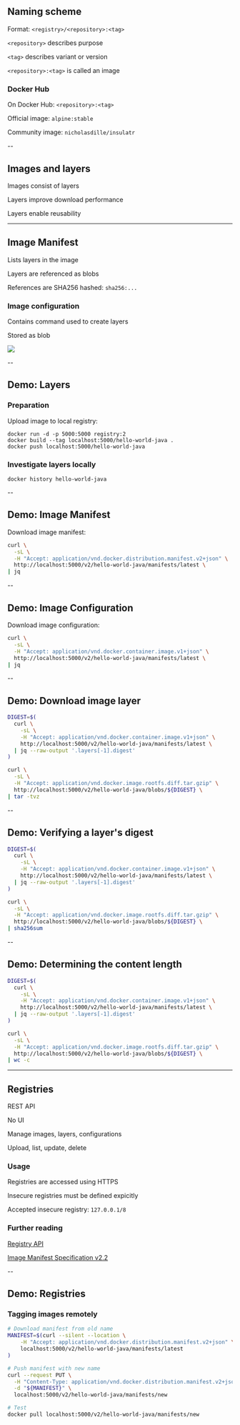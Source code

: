 ## Naming scheme

Format: `<registry>/<repository>:<tag>`

`<repository>` describes purpose

`<tag>` describes variant or version

`<repository>:<tag>` is called an image

### Docker Hub

On Docker Hub: `<repository>:<tag>`

Official image: `alpine:stable`

Community image: `nicholasdille/insulatr`

--

## Images and layers

Images consist of layers

Layers improve download performance

Layers enable reusability

---

## Image Manifest

Lists layers in the image

Layers are referenced as blobs

References are SHA256 hashed: `sha256:...`

### Image configuration

Contains command used to create layers

Stored as blob

![](020_advanced/030_layers/image.svg) <!-- .element: style="display: block; margin-left: auto; margin-right: auto;" -->

--

## Demo: Layers

### Preparation

Upload image to local registry:

```
docker run -d -p 5000:5000 registry:2
docker build --tag localhost:5000/hello-world-java .
docker push localhost:5000/hello-world-java
```

### Investigate layers locally

```
docker history hello-world-java
```

--

## Demo: Image Manifest

Download image manifest:

```bash
curl \
  -sL \
  -H "Accept: application/vnd.docker.distribution.manifest.v2+json" \
  http://localhost:5000/v2/hello-world-java/manifests/latest \
| jq
```

--

## Demo: Image Configuration

Download image configuration:

```bash
curl \
  -sL \
  -H "Accept: application/vnd.docker.container.image.v1+json" \
  http://localhost:5000/v2/hello-world-java/manifests/latest \
| jq
```

--

## Demo: Download image layer

```bash
DIGEST=$(
  curl \
    -sL \
    -H "Accept: application/vnd.docker.container.image.v1+json" \
    http://localhost:5000/v2/hello-world-java/manifests/latest \
  | jq --raw-output '.layers[-1].digest'
)

curl \
  -sL \
  -H "Accept: application/vnd.docker.image.rootfs.diff.tar.gzip" \
  http://localhost:5000/v2/hello-world-java/blobs/${DIGEST} \
| tar -tvz
```

--

## Demo: Verifying a layer's digest

```bash
DIGEST=$(
  curl \
    -sL \
    -H "Accept: application/vnd.docker.container.image.v1+json" \
    http://localhost:5000/v2/hello-world-java/manifests/latest \
  | jq --raw-output '.layers[-1].digest'
)

curl \
  -sL \
  -H "Accept: application/vnd.docker.image.rootfs.diff.tar.gzip" \
  http://localhost:5000/v2/hello-world-java/blobs/${DIGEST} \
| sha256sum
```

--

## Demo: Determining the content length

```bash
DIGEST=$(
  curl \
    -sL \
    -H "Accept: application/vnd.docker.container.image.v1+json" \
    http://localhost:5000/v2/hello-world-java/manifests/latest \
  | jq --raw-output '.layers[-1].digest'
)

curl \
  -sL \
  -H "Accept: application/vnd.docker.image.rootfs.diff.tar.gzip" \
  http://localhost:5000/v2/hello-world-java/blobs/${DIGEST} \
| wc -c
```

---

## Registries

REST API

No UI

Manage images, layers, configurations

Upload, list, update, delete

### Usage

Registries are accessed using HTTPS

Insecure registries must be defined expicitly

Accepted insecure registry: `127.0.0.1/8`

### Further reading

[Registry API](https://docs.docker.com/registry/spec/api/)

[Image Manifest Specification v2.2](https://docs.docker.com/registry/spec/manifest-v2-2/)

--

## Demo: Registries

### Tagging images remotely

```bash
# Download manifest from old name
MANIFEST=$(curl --silent --location \
    -H "Accept: application/vnd.docker.distribution.manifest.v2+json" \
    localhost:5000/v2/hello-world-java/manifests/latest
)

# Push manifest with new name
curl --request PUT \
  -H "Content-Type: application/vnd.docker.distribution.manifest.v2+json" \
  -d "${MANIFEST}" \
  localhost:5000/v2/hello-world-java/manifests/new

# Test
docker pull localhost:5000/v2/hello-world-java/manifests/new
```
